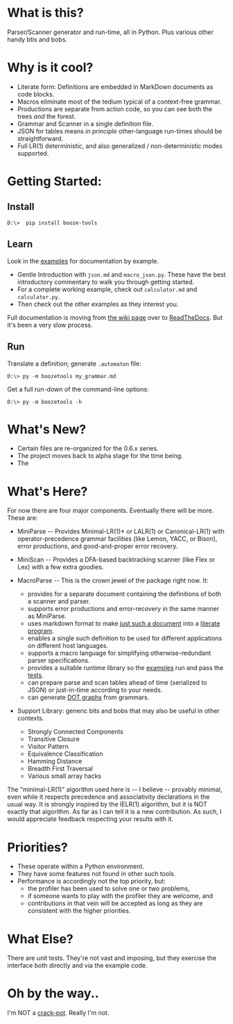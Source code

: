 # What is this?

Parser/Scanner generator and run-time, all in Python. Plus various other handy btis and bobs.

# Why is it cool?

* Literate form: Definitions are embedded in MarkDown documents as code blocks.
* Macros eliminate most of the tedium typical of a context-free grammar.
* Productions are separate from action code, so you can see both the trees *and* the forest.
* Grammar and Scanner in a single definition file.
* JSON for tables means *in principle* other-language run-times should be straightforward.
* Full LR(1) deterministic, and also generalized / non-deterministic modes supported.

# Getting Started:

## Install
```
D:\>  pip install booze-tools
```

## Learn
Look in the [examples](https://github.com/kjosib/booze-tools/tree/master/example/)
for documentation by example.

* Gentle Introduction with `json.md` and `macro_json.py`.
  These have the best introductory commentary to walk you through getting started.
* For a complete working example, check out `calculator.md` and `calculator.py`.
* Then check out the other examples as they interest you.

Full documentation is moving from [the wiki page](https://github.com/kjosib/booze-tools/wiki)
over to [ReadTheDocs](https://boozetools.readthedocs.io/en/latest/).
But it's been a very slow process.

## Run

Translate a definition; generate `.automaton` file:
```
D:\> py -m boozetools my_grammar.md
```
Get a full run-down of the command-line options:
```
D:\> py -m boozetools -h
```

# What's New?

* Certain files are re-organized for the 0.6.x series.
* The project moves back to alpha stage for the time being.
* The 

# What's Here?

For now there are four major components. Eventually there will be more. These are:

* MiniParse -- Provides Minimal-LR(1)* or LALR(1) or Canonical-LR(1) with
  operator-precedence grammar facilities (like Lemon, YACC, or Bison), error
  productions, and good-and-proper error recovery.
  
* MiniScan -- Provides a DFA-based backtracking scanner (like Flex or Lex) with a few extra goodies.

* MacroParse -- This is the crown jewel of the package right now. It:
    * provides for a separate document containing the definitions of both a scanner and parser.
    * supports error productions and error-recovery in the same manner as MiniParse.
    * uses markdown format to make [just such a document](https://github.com/kjosib/booze-tools/tree/master/example/json.md) into a [literate program](http://www.literateprogramming.com/). 
    * enables a single such definition to be used for different applications on different host languages.
    * supports a macro language for simplifying otherwise-redundant parser specifications.
    * provides a suitable runtime library so the [examples](https://github.com/kjosib/booze-tools/tree/master/example/)
        run and pass the [tests](https://github.com/kjosib/booze-tools/tree/master/tests/).
    * can prepare parse and scan tables ahead of time (serialized to JSON) or just-in-time according to your needs.
    * can generate [DOT graphs](https://github.com/kjosib/booze-tools/blob/master/example/json.png) from grammars.

* Support Library: generic bits and bobs that may also be useful in other contexts.
    * Strongly Connected Components
    * Transitive Closure
    * Visitor Pattern
    * Equivalence Classification
    * Hamming Distance
    * Breadth First Traversal
    * Various small array hacks

The "minimal-LR(1)" algorithm used here is -- I believe -- provably minimal, even while it
respects precedence and associativity declarations in the usual way. It is strongly inspired
by the IELR(1) algorithm, but it is NOT exactly that algorithm. As far as I can tell it is a
new contribution. As such, I would appreciate feedback respecting your results with it.


# Priorities?
* These operate within a Python environment.
* They have some features not found in other such tools.
* Performance is accordingly not the top priority, but:
    * the profiler has been used to solve one or two problems,
    * if someone wants to play with the profiler they are welcome, and
    * contributions in that vein will be accepted as long as they are consistent with the higher priorities.

# What Else?

There are unit tests. They're not vast and imposing, but they exercise the interface both directly and via the example code.

# Oh by the way..
I'm NOT a [crack-pot](https://github.com/kjosib/booze-tools/blob/master/docs/P%20vs%20NP.md). Really I'm not.
